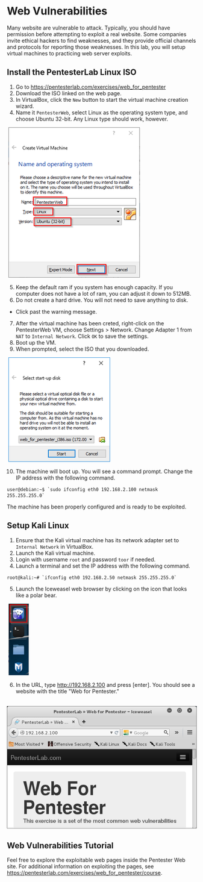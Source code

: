 Web Vulnerabilities
======================================================

Many website are vulnerable to attack. Typically, you should have permission before attempting to exploit a real website. Some companies invite ethical hackers to find weaknesses, and they provide official channels and protocols for reporting those weaknesses. In this lab, you will setup virtual machines to practicing web server exploits.

Install the PentesterLab Linux ISO
------------------------------------------------------
1) Go to https://pentesterlab.com/exercises/web_for_pentester
2) Download the ISO linked on the web page.
3) In VirtualBox, click the `New` button to start the virtual machine creation wizard.
4) Name it `PentesterWeb`, select Linux as the operating system type, and choose Ubuntu 32-bit. Any Linux type should work, however.

&nbsp;![Import](PentesterLab-ISO-1.png)

5) Keep the default ram if you system has enough capacity. If you computer does not have a lot of ram, you can adjust it down to 512MB.
6) Do not create a hard drive. You will not need to save anything to disk.
  - Click past the warning message.
7) After the virtual machine has been creted, right-click on the PentesterWeb VM, choose Settings > Network. Change Adapter 1 from `NAT` to `Internal Network`. Click `OK` to save the settings.
8) Boot up the VM.
9) When prompted, select the ISO that you downloaded.

&nbsp;![Select ISO](PentesterLab-ISO-2.png)

10) The machine will boot up. You will see a command prompt. Change the IP address with the following command.

```
user@debian:~$ `sudo ifconfig eth0 192.168.2.100 netmask 255.255.255.0`
```

The machine has been properly configured and is ready to be exploited.

Setup Kali Linux
-----------------------------------------------
1) Ensure that the Kali virtual machine has its network adapter set to `Internal Network` in VirtualBox.
2) Launch the Kali virtual machine.
3) Login with username `root` and password `toor` if needed.
4) Launch a terminal and set the IP address with the following command.

```
root@kali:~# `ifconfig eth0 192.168.2.50 netmask 255.255.255.0`
```

5) Launch the Iceweasel web browser by clicking on the icon that looks like a polar bear.

&nbsp;![Iceweasel Icon](iceweasel-icon.png)

6) In the URL, type http://192.168.2.100 and press [enter]. You should see a website with the title "Web for Pentester."

&nbsp;![Connection Success](connection-success.png)

Web Vulnerabilities Tutorial
------------------------------------------
Feel free to explore the exploitable web pages inside the Pentester Web site. For additional information on exploiting the pages, see https://pentesterlab.com/exercises/web_for_pentester/course.

